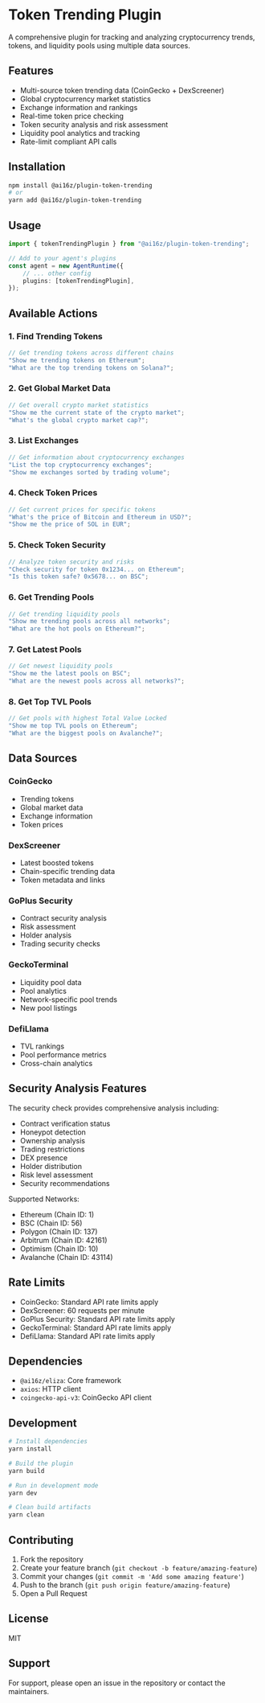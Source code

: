 # Token Trending Plugin

A comprehensive plugin for tracking and analyzing cryptocurrency trends, tokens, and liquidity pools using multiple data sources.

## Features

- Multi-source token trending data (CoinGecko + DexScreener)
- Global cryptocurrency market statistics
- Exchange information and rankings
- Real-time token price checking
- Token security analysis and risk assessment
- Liquidity pool analytics and tracking
- Rate-limit compliant API calls

## Installation

```bash
npm install @ai16z/plugin-token-trending
# or
yarn add @ai16z/plugin-token-trending
```

## Usage

```typescript
import { tokenTrendingPlugin } from "@ai16z/plugin-token-trending";

// Add to your agent's plugins
const agent = new AgentRuntime({
    // ... other config
    plugins: [tokenTrendingPlugin],
});
```

## Available Actions

### 1. Find Trending Tokens

```typescript
// Get trending tokens across different chains
"Show me trending tokens on Ethereum";
"What are the top trending tokens on Solana?";
```

### 2. Get Global Market Data

```typescript
// Get overall crypto market statistics
"Show me the current state of the crypto market";
"What's the global crypto market cap?";
```

### 3. List Exchanges

```typescript
// Get information about cryptocurrency exchanges
"List the top cryptocurrency exchanges";
"Show me exchanges sorted by trading volume";
```

### 4. Check Token Prices

```typescript
// Get current prices for specific tokens
"What's the price of Bitcoin and Ethereum in USD?";
"Show me the price of SOL in EUR";
```

### 5. Check Token Security

```typescript
// Analyze token security and risks
"Check security for token 0x1234... on Ethereum";
"Is this token safe? 0x5678... on BSC";
```

### 6. Get Trending Pools

```typescript
// Get trending liquidity pools
"Show me trending pools across all networks";
"What are the hot pools on Ethereum?";
```

### 7. Get Latest Pools

```typescript
// Get newest liquidity pools
"Show me the latest pools on BSC";
"What are the newest pools across all networks?";
```

### 8. Get Top TVL Pools

```typescript
// Get pools with highest Total Value Locked
"Show me top TVL pools on Ethereum";
"What are the biggest pools on Avalanche?";
```

## Data Sources

### CoinGecko

- Trending tokens
- Global market data
- Exchange information
- Token prices

### DexScreener

- Latest boosted tokens
- Chain-specific trending data
- Token metadata and links

### GoPlus Security

- Contract security analysis
- Risk assessment
- Holder analysis
- Trading security checks

### GeckoTerminal

- Liquidity pool data
- Pool analytics
- Network-specific pool trends
- New pool listings

### DefiLlama

- TVL rankings
- Pool performance metrics
- Cross-chain analytics

## Security Analysis Features

The security check provides comprehensive analysis including:

- Contract verification status
- Honeypot detection
- Ownership analysis
- Trading restrictions
- DEX presence
- Holder distribution
- Risk level assessment
- Security recommendations

Supported Networks:

- Ethereum (Chain ID: 1)
- BSC (Chain ID: 56)
- Polygon (Chain ID: 137)
- Arbitrum (Chain ID: 42161)
- Optimism (Chain ID: 10)
- Avalanche (Chain ID: 43114)

## Rate Limits

- CoinGecko: Standard API rate limits apply
- DexScreener: 60 requests per minute
- GoPlus Security: Standard API rate limits apply
- GeckoTerminal: Standard API rate limits apply
- DefiLlama: Standard API rate limits apply

## Dependencies

- `@ai16z/eliza`: Core framework
- `axios`: HTTP client
- `coingecko-api-v3`: CoinGecko API client

## Development

```bash
# Install dependencies
yarn install

# Build the plugin
yarn build

# Run in development mode
yarn dev

# Clean build artifacts
yarn clean
```

## Contributing

1. Fork the repository
2. Create your feature branch (`git checkout -b feature/amazing-feature`)
3. Commit your changes (`git commit -m 'Add some amazing feature'`)
4. Push to the branch (`git push origin feature/amazing-feature`)
5. Open a Pull Request

## License

MIT

## Support

For support, please open an issue in the repository or contact the maintainers.
